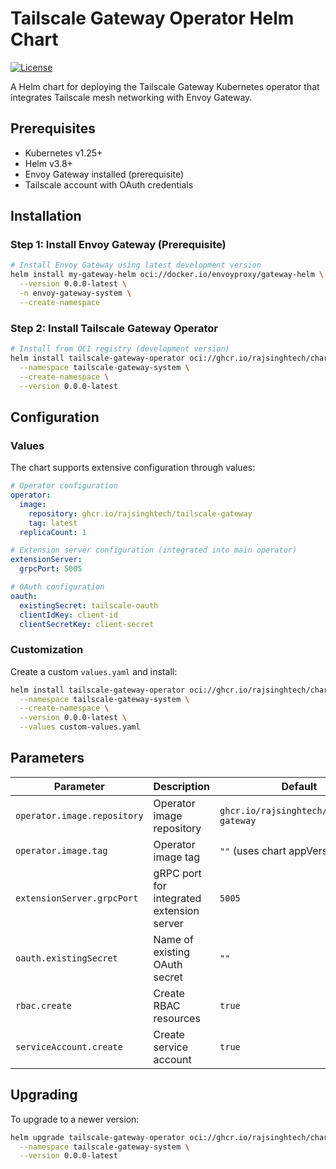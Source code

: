 # Tailscale Gateway Operator Helm Chart

[![License](https://img.shields.io/badge/License-Apache%202.0-blue.svg)](https://opensource.org/licenses/Apache-2.0)

A Helm chart for deploying the Tailscale Gateway Kubernetes operator that integrates Tailscale mesh networking with Envoy Gateway.

## Prerequisites

- Kubernetes v1.25+
- Helm v3.8+  
- Envoy Gateway installed (prerequisite)
- Tailscale account with OAuth credentials

## Installation

### Step 1: Install Envoy Gateway (Prerequisite)

```bash
# Install Envoy Gateway using latest development version
helm install my-gateway-helm oci://docker.io/envoyproxy/gateway-helm \
  --version 0.0.0-latest \
  -n envoy-gateway-system \
  --create-namespace
```

### Step 2: Install Tailscale Gateway Operator

```bash
# Install from OCI registry (development version)
helm install tailscale-gateway-operator oci://ghcr.io/rajsinghtech/charts/tailscale-gateway-operator \
  --namespace tailscale-gateway-system \
  --create-namespace \
  --version 0.0.0-latest
```

## Configuration

### Values

The chart supports extensive configuration through values:

```yaml
# Operator configuration
operator:
  image:
    repository: ghcr.io/rajsinghtech/tailscale-gateway
    tag: latest
  replicaCount: 1

# Extension server configuration (integrated into main operator)
extensionServer:
  grpcPort: 5005

# OAuth configuration
oauth:
  existingSecret: tailscale-oauth
  clientIdKey: client-id
  clientSecretKey: client-secret
```

### Customization

Create a custom `values.yaml` and install:

```bash
helm install tailscale-gateway-operator oci://ghcr.io/rajsinghtech/charts/tailscale-gateway-operator \
  --namespace tailscale-gateway-system \
  --create-namespace \
  --version 0.0.0-latest \
  --values custom-values.yaml
```

## Parameters

| Parameter | Description | Default |
|-----------|-------------|---------|
| `operator.image.repository` | Operator image repository | `ghcr.io/rajsinghtech/tailscale-gateway` |
| `operator.image.tag` | Operator image tag | `""` (uses chart appVersion) |
| `extensionServer.grpcPort` | gRPC port for integrated extension server | `5005` |
| `oauth.existingSecret` | Name of existing OAuth secret | `""` |
| `rbac.create` | Create RBAC resources | `true` |
| `serviceAccount.create` | Create service account | `true` |

## Upgrading

To upgrade to a newer version:

```bash
helm upgrade tailscale-gateway-operator oci://ghcr.io/rajsinghtech/charts/tailscale-gateway-operator \
  --namespace tailscale-gateway-system \
  --version 0.0.0-latest
```
